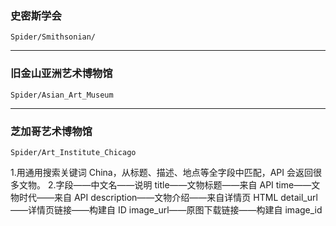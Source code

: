 ### 史密斯学会

`Spider/Smithsonian/`

---

### 旧金山亚洲艺术博物馆

`Spider/Asian_Art_Museum`

---

### 芝加哥艺术博物馆

`Spider/Art_Institute_Chicago`

1.用通用搜索关键词 China，从标题、描述、地点等全字段中匹配，API 会返回很多文物。
2.字段——中文名——说明
   title——文物标题——来自 API
   time——文物时代——来自 API
   description——文物介绍——来自详情页 HTML
   detail_url——详情页链接——构建自 ID
   image_url——原图下载链接——构建自 image_id